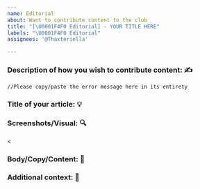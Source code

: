 ```yaml
---
name: Editorial
about: Want to contribute content to the club
title: "[\U0001F4F0 Editorial] - YOUR TITLE HERE"
labels: "\U0001F4F0 Editorial"
assignees: '@Thaxteriella'

---
```


### Description of how you wish to contribute content: ✍️
<!-- A clear and concise description of what your Newsletter contribution is -->
```
//Please copy/paste the error message here in its entirety
```

### Title of your article: 💡
<!-- A clear and concise description of what you expected to happen. -->

### Screenshots/Visual: 🔍
<!-- If applicable, add images you wish to include in your article --><

### Body/Copy/Content: 📰
<!-- Copy the content you wish to contribute here -->


### Additional context: 📖
<!-- Add any article refrences here as links or other -->
